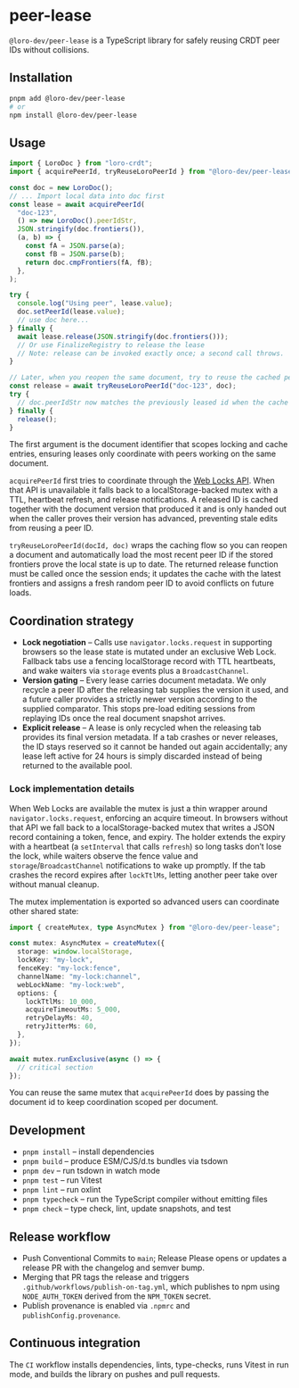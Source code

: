 # peer-lease

`@loro-dev/peer-lease` is a TypeScript library for safely reusing CRDT peer IDs without collisions.

## Installation

```sh
pnpm add @loro-dev/peer-lease
# or
npm install @loro-dev/peer-lease
```

## Usage

```ts
import { LoroDoc } from "loro-crdt";
import { acquirePeerId, tryReuseLoroPeerId } from "@loro-dev/peer-lease";

const doc = new LoroDoc();
// ... Import local data into doc first
const lease = await acquirePeerId(
  "doc-123",
  () => new LoroDoc().peerIdStr,
  JSON.stringify(doc.frontiers()),
  (a, b) => {
    const fA = JSON.parse(a);
    const fB = JSON.parse(b);
    return doc.cmpFrontiers(fA, fB);
  },
);

try {
  console.log("Using peer", lease.value);
  doc.setPeerId(lease.value);
  // use doc here...
} finally {
  await lease.release(JSON.stringify(doc.frontiers()));
  // Or use FinalizeRegistry to release the lease
  // Note: release can be invoked exactly once; a second call throws.
}

// Later, when you reopen the same document, try to reuse the cached peer id
const release = await tryReuseLoroPeerId("doc-123", doc);
try {
  // doc.peerIdStr now matches the previously leased id when the cache is still valid
} finally {
  release();
}
```

The first argument is the document identifier that scopes locking and cache entries, ensuring leases only coordinate with peers working on the same document.

`acquirePeerId` first tries to coordinate through the [Web Locks API](https://developer.mozilla.org/en-US/docs/Web/API/Web_Locks_API). When that API is unavailable it falls back to a localStorage-backed mutex with a TTL, heartbeat refresh, and release notifications. A released ID is cached together with the document version that produced it and is only handed out when the caller proves their version has advanced, preventing stale edits from reusing a peer ID.

`tryReuseLoroPeerId(docId, doc)` wraps the caching flow so you can reopen a document and automatically load the most recent peer ID if the stored frontiers prove the local state is up to date. The returned release function must be called once the session ends; it updates the cache with the latest frontiers and assigns a fresh random peer ID to avoid conflicts on future loads.

## Coordination strategy

- **Lock negotiation** – Calls use `navigator.locks.request` in supporting browsers so the lease state is mutated under an exclusive Web Lock. Fallback tabs use a fencing localStorage record with TTL heartbeats, and wake waiters via `storage` events plus a `BroadcastChannel`.
- **Version gating** – Every lease carries document metadata. We only recycle a peer ID after the releasing tab supplies the version it used, and a future caller provides a strictly newer version according to the supplied comparator. This stops pre-load editing sessions from replaying IDs once the real document snapshot arrives.
- **Explicit release** – A lease is only recycled when the releasing tab provides its final version metadata. If a tab crashes or never releases, the ID stays reserved so it cannot be handed out again accidentally; any lease left active for 24 hours is simply discarded instead of being returned to the available pool.

### Lock implementation details

When Web Locks are available the mutex is just a thin wrapper around `navigator.locks.request`, enforcing an acquire timeout. In browsers without that API we fall back to a localStorage-backed mutex that writes a JSON record containing a token, fence, and expiry. The holder extends the expiry with a heartbeat (a `setInterval` that calls `refresh`) so long tasks don’t lose the lock, while waiters observe the fence value and `storage`/`BroadcastChannel` notifications to wake up promptly. If the tab crashes the record expires after `lockTtlMs`, letting another peer take over without manual cleanup.

The mutex implementation is exported so advanced users can coordinate other shared state:

```ts
import { createMutex, type AsyncMutex } from "@loro-dev/peer-lease";

const mutex: AsyncMutex = createMutex({
  storage: window.localStorage,
  lockKey: "my-lock",
  fenceKey: "my-lock:fence",
  channelName: "my-lock:channel",
  webLockName: "my-lock:web",
  options: {
    lockTtlMs: 10_000,
    acquireTimeoutMs: 5_000,
    retryDelayMs: 40,
    retryJitterMs: 60,
  },
});

await mutex.runExclusive(async () => {
  // critical section
});
```

You can reuse the same mutex that `acquirePeerId` does by passing the document id to keep coordination scoped per document.

## Development

- `pnpm install` – install dependencies
- `pnpm build` – produce ESM/CJS/d.ts bundles via tsdown
- `pnpm dev` – run tsdown in watch mode
- `pnpm test` – run Vitest
- `pnpm lint` – run oxlint
- `pnpm typecheck` – run the TypeScript compiler without emitting files
- `pnpm check` – type check, lint, update snapshots, and test

## Release workflow

- Push Conventional Commits to `main`; Release Please opens or updates a release PR with the changelog and semver bump.
- Merging that PR tags the release and triggers `.github/workflows/publish-on-tag.yml`, which publishes to npm using `NODE_AUTH_TOKEN` derived from the `NPM_TOKEN` secret.
- Publish provenance is enabled via `.npmrc` and `publishConfig.provenance`.

## Continuous integration

The `CI` workflow installs dependencies, lints, type-checks, runs Vitest in run mode, and builds the library on pushes and pull requests.
